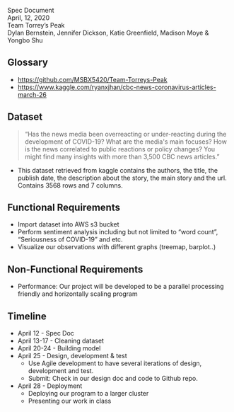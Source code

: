 Spec Document  
April, 12, 2020  
Team Torrey’s Peak  
Dylan Bernstein, Jennifer Dickson, Katie Greenfield, Madison Moye & Yongbo Shu  

## Glossary

- https://github.com/MSBX5420/Team-Torreys-Peak  
- https://www.kaggle.com/ryanxjhan/cbc-news-coronavirus-articles-march-26  

## Dataset

> “Has the news media been overreacting or under-reacting during the development of COVID-19? What are the media's main focuses? How is the news correlated to public reactions or policy changes? You might find many insights with more than 3,500 CBC news articles.”  

- This dataset retrieved from kaggle contains the authors, the title, the publish date, the description about the story, the main story and the url. Contains 3568 rows and 7 columns.  

## Functional Requirements

- Import dataset into AWS s3 bucket  
- Perform sentiment analysis including but not limited to “word count”, “Seriousness of COVID-19” and etc.  
- Visualize our observations with different graphs (treemap, barplot..)  

## Non-Functional Requirements

- Performance: Our project will be developed to be a parallel processing friendly and horizontally scaling program  

## Timeline

- April 12 - Spec Doc  
- April 13-17 - Cleaning dataset  
- April 20-24 - Building model  
- April 25 - Design, development & test
    - Use Agile development to have several iterations of design, development and test.  
    - Submit: Check in our design doc and code to Github repo.  
- April 28 - Deployment
    - Deploying our program to a larger cluster  
    - Presenting our work in class  
